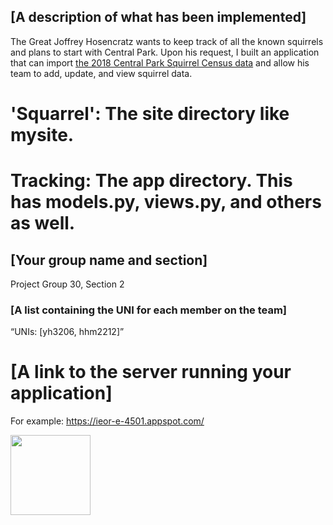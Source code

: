 ## [A description of what has been implemented] </br>
The Great Joffrey Hosencratz wants to keep track of all the known squirrels and plans to start with Central Park.
Upon his request, I built an application that can import
[the 2018 Central Park Squirrel Census data](https://data.cityofnewyork.us/Environment/2018-Central-Park-Squirrel-Census-Squirrel-Data/vfnx-vebw)
and allow his team to add, update, and view squirrel data. 

# 'Squarrel': The site directory like mysite. </br>
# Tracking: The app directory. This has models.py, views.py, and others as well.

## [Your group name and section]</br>
Project Group 30, Section 2

### [A list containing the UNI for each member on the team]<br>
“UNIs: [yh3206, hhm2212]”

# [A link to the server running your application]</br>
For example: https://ieor-e-4501.appspot.com/

<div align="centerx">
  <image src="https://cdn.pixabay.com/photo/2014/12/17/00/28/red-squirrel-570936_960_720.jpg" style="width:128px;height:128px;">
</div>

